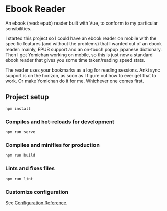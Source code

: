 # Ebook Reader
An ebook (read: epub) reader built with Vue, to conform to my particular sensibilities.

I started this project so I could have an ebook reader on mobile with the specific features (and without the problems) that I wanted
out of an ebook reader: mainly, EPUB support and an on-touch popup japanese dictionary. Then I got Yomichan working on mobile, so this is just now
a standard ebook reader that gives you some time taken/reading speed stats.

The reader uses your bookmarks as a log for reading sessions. Anki sync support is on the horizon, as soon as I figure out how to
ever get that to work. Or make Yomichan do it for me. Whichever one comes first.

## Project setup
```
npm install
```

### Compiles and hot-reloads for development
```
npm run serve
```

### Compiles and minifies for production
```
npm run build
```

### Lints and fixes files
```
npm run lint
```

### Customize configuration
See [Configuration Reference](https://cli.vuejs.org/config/).

